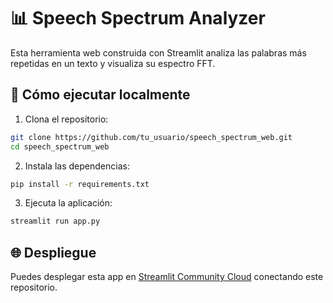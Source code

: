 # 📊 Speech Spectrum Analyzer

Esta herramienta web construida con Streamlit analiza las palabras más repetidas en un texto y visualiza su espectro FFT.

## 🧰 Cómo ejecutar localmente

1. Clona el repositorio:

```bash
git clone https://github.com/tu_usuario/speech_spectrum_web.git
cd speech_spectrum_web
```

2. Instala las dependencias:

```bash
pip install -r requirements.txt
```

3. Ejecuta la aplicación:

```bash
streamlit run app.py
```

## 🌐 Despliegue

Puedes desplegar esta app en [Streamlit Community Cloud](https://streamlit.io/cloud) conectando este repositorio.
